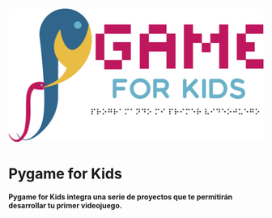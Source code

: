 # ![](/assets/logo_pygame.png)

# Pygame for Kids

#### **Pygame for Kids integra una serie de proyectos que te permitirán desarrollar tu primer videojuego.**



